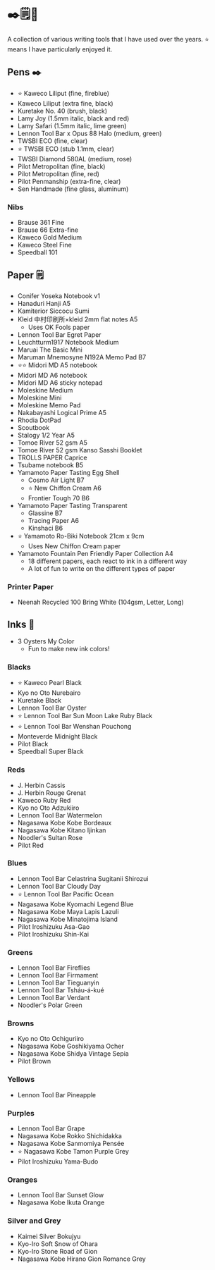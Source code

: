 # ✒️🗒🎨

A collection of various writing tools that I have used over the years. ⭐️ means I have particularly enjoyed it.

## Pens ✒️

* ⭐️ Kaweco Liliput (fine, fireblue)
* Kaweco Liliput (extra fine, black)
* Kuretake No. 40 (brush, black)
* Lamy Joy (1.5mm italic, black and red)
* Lamy Safari (1.5mm italic, lime green)
* Lennon Tool Bar x Opus 88 Halo (medium, green)
* TWSBI ECO (fine, clear)
* ⭐️ TWSBI ECO (stub 1.1mm, clear)
* TWSBI Diamond 580AL (medium, rose)
* Pilot Metropolitan (fine, black)
* Pilot Metropolitan (fine, red)
* Pilot Penmanship (extra-fine, clear)
* Sen Handmade (fine glass, aluminum)

### Nibs

* Brause 361 Fine
* Brause 66 Extra-fine
* Kaweco Gold Medium
* Kaweco Steel Fine
* Speedball 101

## Paper 🗒

* Conifer Yoseka Notebook v1
* Hanaduri Hanji A5
* Kamiterior Siccocu Sumi
* Kleid 中村印刷所×kleid 2mm flat notes A5
    * Uses OK Fools paper
* Lennon Tool Bar Egret Paper
* Leuchtturm1917 Notebook Medium
* Maruai The Basic Mini
* Maruman Mnemosyne N192A Memo Pad B7
* ⭐️⭐️ Midori MD A5 notebook
* Midori MD A6 notebook
* Midori MD A6 sticky notepad
* Moleskine Medium
* Moleskine Mini
* Moleskine Memo Pad
* Nakabayashi Logical Prime A5
* Rhodia DotPad
* Scoutbook
* Stalogy 1/2 Year A5
* Tomoe River 52 gsm A5
* Tomoe River 52 gsm Kanso Sasshi Booklet
* TROLLS PAPER Caprice
* Tsubame notebook B5
* Yamamoto Paper Tasting Egg Shell
    * Cosmo Air Light B7
    * ⭐️ New Chiffon Cream A6
    * Frontier Tough 70 B6
* Yamamoto Paper Tasting Transparent
    * Glassine B7
    * Tracing Paper A6
    * Kinshaci B6
* ⭐️ Yamamoto Ro-Biki Notebook 21cm x 9cm
    * Uses New Chiffon Cream paper
* Yamamoto Fountain Pen Friendly Paper Collection A4
    * 18 different papers, each react to ink in a different way
    * A lot of fun to write on the different types of paper

### Printer Paper

* Neenah Recycled 100 Bring White (104gsm, Letter, Long)

## Inks 🎨

* 3 Oysters My Color
    * Fun to make new ink colors!

### Blacks

* ⭐️ Kaweco Pearl Black
* Kyo no Oto Nurebairo
* Kuretake Black
* Lennon Tool Bar Oyster
* ⭐️ Lennon Tool Bar Sun Moon Lake Ruby Black
* ⭐️ Lennon Tool Bar Wenshan Pouchong
* Monteverde Midnight Black
* Pilot Black
* Speedball Super Black

### Reds

* J. Herbin Cassis
* J. Herbin Rouge Grenat
* Kaweco Ruby Red
* Kyo no Oto Adzukiiro
* Lennon Tool Bar Watermelon
* Nagasawa Kobe Kobe Bordeaux
* Nagasawa Kobe Kitano Ijinkan
* Noodler's Sultan Rose
* Pilot Red

### Blues

* Lennon Tool Bar Celastrina Sugitanii Shirozui
* Lennon Tool Bar Cloudy Day
* ⭐️ Lennon Tool Bar Pacific Ocean
* Nagasawa Kobe Kyomachi Legend Blue
* Nagasawa Kobe Maya Lapis Lazuli
* Nagasawa Kobe Minatojima Island
* Pilot Iroshizuku Asa-Gao
* Pilot Iroshizuku Shin-Kai

### Greens

* Lennon Tool Bar Fireflies
* Lennon Tool Bar Firmament
* Lennon Tool Bar Tieguanyin
* Lennon Tool Bar Tsháu-á-kué
* Lennon Tool Bar Verdant
* Noodler's Polar Green

### Browns

* Kyo no Oto Ochiguriiro
* Nagasawa Kobe Goshikiyama Ocher
* Nagasawa Kobe Shidya Vintage Sepia
* Pilot Brown

### Yellows

* Lennon Tool Bar Pineapple

### Purples

* Lennon Tool Bar Grape
* Nagasawa Kobe Rokko Shichidakka
* Nagasawa Kobe Sanmomiya Pensée
* ⭐ Nagasawa Kobe Tamon Purple Grey
* Pilot Iroshizuku Yama-Budo

### Oranges

* Lennon Tool Bar Sunset Glow
* Nagasawa Kobe Ikuta Orange

### Silver and Grey

* Kaimei Silver Bokujyu
* Kyo-Iro Soft Snow of Ohara
* Kyo-Iro Stone Road of Gion
* Nagasawa Kobe Hirano Gion Romance Grey